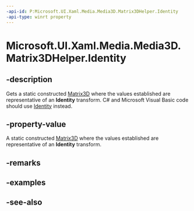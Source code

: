 ```yaml
---
-api-id: P:Microsoft.UI.Xaml.Media.Media3D.Matrix3DHelper.Identity
-api-type: winrt property
---
```


<!-- Property syntax
public Windows.UI.Xaml.Media.Media3D.Matrix3D Identity { get; }
-->

# Microsoft.UI.Xaml.Media.Media3D.Matrix3DHelper.Identity

## -description
Gets a static constructed [Matrix3D](matrix3d.md) where the values established are representative of an **Identity** transform. C# and Microsoft Visual Basic code should use [Identity](matrix3d_identity.md) instead.

## -property-value
A static constructed [Matrix3D](matrix3d.md) where the values established are representative of an **Identity** transform.

## -remarks

## -examples

## -see-also
